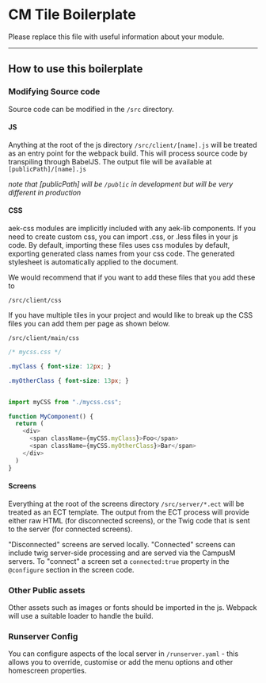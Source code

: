 # CM Tile Boilerplate 

Please replace this file with useful information about your module.

------------

## How to use this boilerplate

### Modifying Source code

Source code can be modified in the `/src` directory.


#### JS
Anything at the root of the js directory `/src/client/[name].js` will be treated as an entry point for the webpack build. This will process source code by transpiling through BabelJS. The output file will be available at `[publicPath]/[name].js`


_note that [publicPath] will be `/public` in development but will be very different in production_


#### CSS
aek-css modules are implicitly included with any aek-lib components. If you need to create custom css, you can import .css, or .less files in your js code. By default, importing these files uses css modules by default, exporting generated class names from your css code. The generated stylesheet is automatically applied to the document.

We would recommend that if you want to add these files that you add these to

`/src/client/css`

If you have multiple tiles in your project and would like to break up the CSS files you can add them per page as shown below.

`/src/client/main/css`

```CSS
/* mycss.css */

.myClass { font-size: 12px; }

.myOtherClass { font-size: 13px; }

```
``` js

import myCSS from "./mycss.css";

function MyComponent() {
  return (
    <div>
      <span className={myCSS.myClass}>Foo</span>
      <span className={myCSS.myOtherClass}>Bar</span>
    </div>
  )
}
```

#### Screens
Everything at the root of the screens directory `/src/server/*.ect` will be treated as an ECT template. The output from the ECT process will provide either raw HTML (for disconnected screens), or the Twig code that is sent to the server (for connected screens).

"Disconnected" screens are served locally. "Connected" screens can include twig server-side processing and are served via the CampusM servers. To "connect" a screen set a `connected:true` property in the `@configure` section in the screen code.

### Other Public assets
Other assets such as images or fonts should be imported in the js. Webpack will use a suitable loader to handle the build.

### Runserver Config
You can configure aspects of the local server in `/runserver.yaml` - this allows you to override, customise or add the menu options and other homescreen properties.
